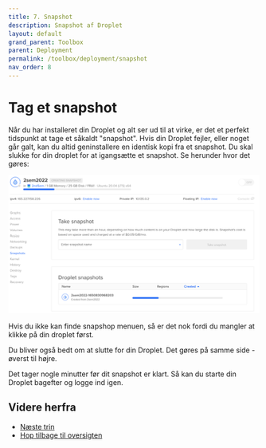 ```yaml
---
title: 7. Snapshot
description: Snapshot af Droplet
layout: default
grand_parent: Toolbox
parent: Deployment
permalink: /toolbox/deployment/snapshot
nav_order: 8
---
```


# Tag et snapshot

Når du har installeret din Droplet og alt ser ud til at virke, er det et perfekt tidspunkt at tage et såkaldt "snapshot". Hvis din Droplet fejler, eller noget går galt, kan du altid geninstallere en identisk kopi fra et snapshot. Du skal slukke for din droplet for at igangsætte et snapshot. Se herunder hvor det gøres:

![snapshot](./images/snapshot.png)

Hvis du ikke kan finde snapshop menuen, så er det nok fordi du mangler at klikke på din droplet først.

Du bliver også bedt om at slutte for din Droplet. Det gøres på samme side - øverst til højre.

Det tager nogle minutter før dit snapshot er klart. Så kan du starte din Droplet bagefter og logge ind igen.

## Videre herfra

- [Næste trin](./deployment.md)
- [Hop tilbage til oversigten](./README.md)
